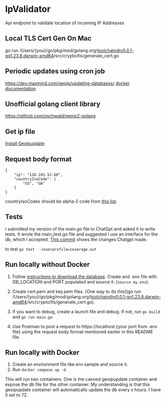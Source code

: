 # IpValidator
Api endpoint to validate location of incoming IP Addresses

## Local TLS Cert Gen On Mac ##
go run /Users/{you}/go/pkg/mod/golang.org/toolchain@v0.0.1-go1.23.8.darwin-amd64/src/crypto/tls/generate_cert.go

## Periodic updates using cron job ##
https://dev.maxmind.com/geoip/updating-databases/
[docker documentation](https://github.com/maxmind/geoipupdate/blob/main/doc/docker.md)

## Unofficial golang client library ##
https://github.com/oschwald/geoip2-golang

## Get ip file ##
[Install Geoipupdate](https://github.com/maxmind/geoipupdate)

## Request body format ##
```
{
    "ip": "110.241.52.60",
    "countryIsoCode": [
        "US", "UA"
    ]
}
```
countryIsoCodes should be alpha-2 code from [this list](https://www.iso.org/obp/ui/#search).

## Tests ##
I submitted my version of the main.go file to ChatGpt and asked it to write tests.  It wrote the main_test.go file and suggested I use an interface for the db, which I accepted. [This commit](https://github.com/SusanEnneking/IpValidator/commit/2b82feb2c5f4b158d7354b51c372df442111e131) shows the changes Chatgpt made.

to test ```go test  -coverprofile=coverage.out```

## Run locally without Docker ##
1. Follow [instructions to download the database](https://dev.maxmind.com/geoip/updating-databases/). Create and .env file with DB_LOCATION and PORT populated and source it.  (```source my.env```).
2. Create cert.pem and key.pem files. [One way to do this](go run /Users/{you}/go/pkg/mod/golang.org/toolchain@v0.0.1-go1.23.8.darwin-amd64/src/crypto/tls/generate_cert.go).

3. If you want to debug, create a launch file and debug. If not, run ```go build``` and ```go run main.go```.

4. Use Postman to post a request to https://localhost:{your port from .env file} using the request body format mentioned earlier in this README file.

## Run locally with Docker ##
1. Create an environment file like env.sample and source it.
2. Run ```docker compose up -d```

This will run two containers.  One is the canned geoipupdate container and expose the db file for the other container.  My understanding is that this geoipupdate container will automatically update the db every x hours.  I have it set to 72.

